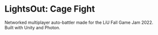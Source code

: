 # LightsOut: Cage Fight

Networked multiplayer auto-battler made for the LiU Fall Game Jam 2022.
Built with Unity and Photon.
